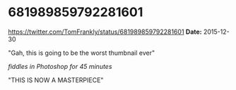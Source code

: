 # 681989859792281601
https://twitter.com/TomFrankly/status/681989859792281601
**Date:** 2015-12-30

"Gah, this is going to be the worst thumbnail ever"

*fiddles in Photoshop for 45 minutes*

"THIS IS NOW A MASTERPIECE"
